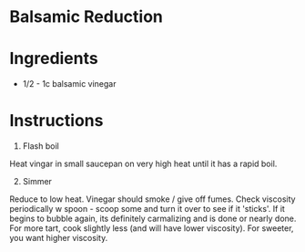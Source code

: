 # Balsamic Reduction

# Ingredients

- 1/2 - 1c balsamic vinegar

# Instructions

1. Flash boil

Heat vingar in small saucepan on very high heat until it has a rapid boil.

2. Simmer

Reduce to low heat. Vinegar should smoke / give off fumes. Check viscosity periodically w spoon - scoop some and turn it over to see if it 'sticks'. If it begins to bubble again, its definitely carmalizing and is done or nearly done. For more tart, cook slightly less (and will have lower viscosity). For sweeter, you want higher viscosity.





